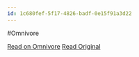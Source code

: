 ```yaml
---
id: 1c680fef-5f17-4826-badf-0e15f91a3d22
---
```


#Omnivore

[Read on Omnivore](https://omnivore.app/me/u-77-d-222-b-4-d-627-11-ee-b-977-5-b-55-ff-17-fafd-harry-pottera-18def582d0f)
[Read Original](https://omnivore.app/attachments/u/77d222b4-d627-11ee-b977-5b55ff17fafd/HarryPotterandtheMethodsofRationality.pdf)

